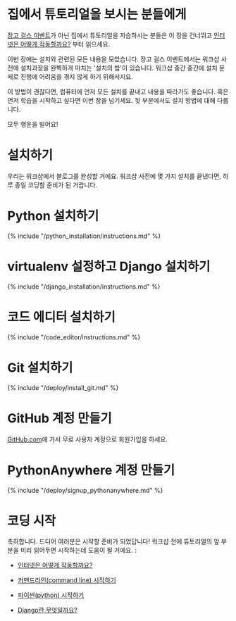 # 집에서 튜토리얼을 보시는 분들에게

[장고 걸스 이벤트](https://djangogirls.org/events/)가 아닌 집에서 튜토리얼을 자습하시는 분들은 이 장을 건너뛰고 [인터넷은 어떻게 작동할까요?](../how_the_internet_works/README.md) 부터 읽으세요.

이번 장에는 설치와 관련된 모든 내용을 모았습니다. 장고 걸스 이벤트에서는 워크샵 사전에 설치과정을 완벽하게 마치는 '설치의 밤'이 있습니다. 워크샵 중간 중간에 설치 문제로 진행에 어려움을 겪지 않게 하기 위해서지요.

이 방법이 괜찮다면, 컴퓨터에 먼저 모든 설치를 끝내고 내용을 따라가도 좋습니다. 혹은 먼저 학습을 시작하고 싶다면 이번 장을 넘기세요. 뒷 부분에서도 설치 방법에 대해 다룹니다.

모두 행운을 빌어요!

# 설치하기

우리는 워크샵에서 블로그를 완성할 거에요. 워크샵 사전에 몇 가지 설치를 끝낸다면, 하루 종일 코딩할 준비가 된 거랍니다.

# Python 설치하기

{% include "/python_installation/instructions.md" %}

# virtualenv 설정하고 Django 설치하기

{% include "/django_installation/instructions.md" %}

# 코드 에디터 설치하기

{% include "/code_editor/instructions.md" %}

# Git 설치하기

{% include "/deploy/install_git.md" %}

# GitHub 계정 만들기

[GitHub.com](https://www.github.com)에 가서 무료 사용자 계정으로 회원가입을 하세요.

# PythonAnywhere 계정 만들기

{% include "/deploy/signup_pythonanywhere.md" %}

# 코딩 시작

축하합니다. 드디어 여러분은 시작할 준비가 되었답니다! 워크샵 전에 튜토리얼의 앞 부분을 미리 읽어두면 시작하는데 도움이 될 거에요. :

  * [인터넷은 어떻게 작동할까요?](../how_the_internet_works/README.md)

  * [커맨드라인(command line) 시작하기](../intro_to_command_line/README.md)

  * [파이썬(python) 시작하기](../intro_to_command_line/README.md)

  * [Django란 무엇일까요?](../django/README.md)
